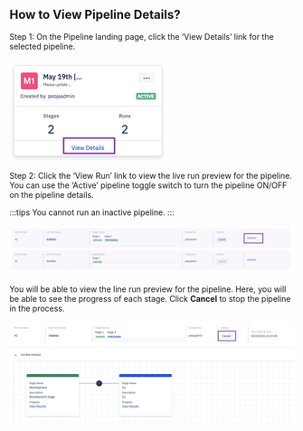 
## How to View Pipeline Details?

  

Step 1: On the Pipeline landing page, click the ‘View Details’ link for the selected pipeline.

  

![Run pipeline](./images/viewV2/1-viewDetails.png)

Step 2: Click the ‘View Run’ link to view the live run preview for the pipeline. You can use the ‘Active’ pipeline toggle switch to turn the pipeline ON/OFF on the pipeline details.

  
:::tips
You cannot run an inactive pipeline.
:::
  

![Run pipeline](./images/viewV2/2-ViewRun.png)

  

You will be able to view the line run preview for the pipeline. Here, you will be able to see the progress of each stage. Click **Cancel** to stop the pipeline in the process.

  

![Run pipeline](./images/viewV2/2-livePreview.png)